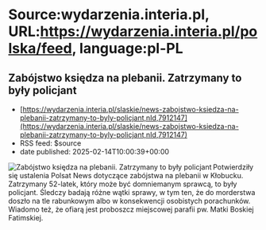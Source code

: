 # Source:wydarzenia.interia.pl, URL:https://wydarzenia.interia.pl/polska/feed, language:pl-PL

## Zabójstwo księdza na plebanii. Zatrzymany to były policjant
 - [https://wydarzenia.interia.pl/slaskie/news-zabojstwo-ksiedza-na-plebanii-zatrzymany-to-byly-policjant,nId,7912147](https://wydarzenia.interia.pl/slaskie/news-zabojstwo-ksiedza-na-plebanii-zatrzymany-to-byly-policjant,nId,7912147)
 - RSS feed: $source
 - date published: 2025-02-14T10:00:39+00:00

<p><a href="https://wydarzenia.interia.pl/slaskie/news-zabojstwo-ksiedza-na-plebanii-zatrzymany-to-byly-policjant,nId,7912147"><img src="https://i.iplsc.com/zabojstwo-ksiedza-na-plebanii-zatrzymany-to-byly-policjant/000KLL0D13DLWTCB-C321.jpg" alt="Zabójstwo księdza na plebanii. Zatrzymany to były policjant" align="left" /></a>Potwierdziły się ustalenia Polsat News dotyczące zabójstwa na plebanii w Kłobucku. Zatrzymany 52-latek, który może być domniemanym sprawcą, to były policjant. Śledczy badają różne wątki sprawy, w tym ten, że do morderstwa doszło na tle rabunkowym albo w konsekwencji osobistych porachunków. Wiadomo też, że ofiarą jest proboszcz miejscowej parafii pw. Matki Boskiej Fatimskiej.</p><br clear="all" />

